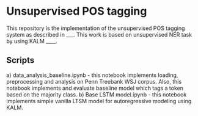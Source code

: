 # Unsupervised POS tagging

This repository is the implementation of the unsupervised POS tagging system as described in ___. This work is based on unsupervised NER task by using KALM ____.

## Scripts
a) data_analysis_baseline.ipynb - this notebook implements loading, preprocessing and analysis on Penn Treebank WSJ corpus. Also, this notebook implements and evaluate
baseline model which tags a token based on the majority class.
b) Base LSTM model.ipynb - this notebook implements simple vanilla LTSM model for autoregressive modeling using KALM. 
